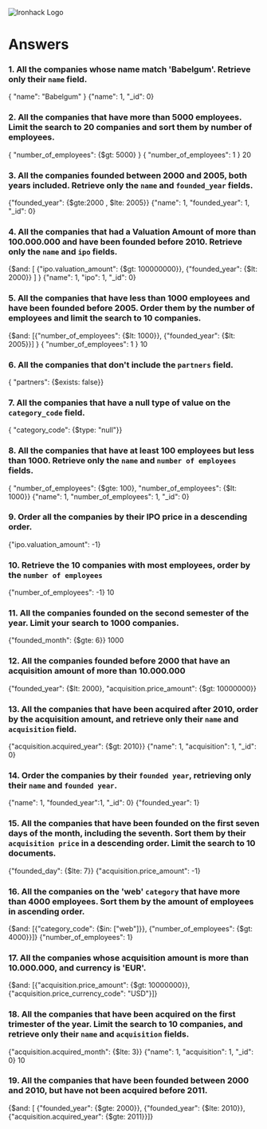 ![Ironhack Logo](https://i.imgur.com/1QgrNNw.png)

# Answers

### 1. All the companies whose name match 'Babelgum'. Retrieve only their `name` field.

<!-- Query: --> { "name": "Babelgum" }
<!-- Project --> {"name": 1, "_id": 0}

### 2. All the companies that have more than 5000 employees. Limit the search to 20 companies and sort them by **number of employees**.

<!-- Query: --> { "number_of_employees": {$gt: 5000} }
<!-- Sort: --> { "number_of_employees": 1 }
<!-- Limit --> 20

### 3. All the companies founded between 2000 and 2005, both years included. Retrieve only the `name` and `founded_year` fields.

<!-- Query: --> {"founded_year": {$gte:2000 , $lte: 2005}}
<!-- Project: --> {"name": 1, "founded_year": 1, "_id": 0}

### 4. All the companies that had a Valuation Amount of more than 100.000.000 and have been founded before 2010. Retrieve only the `name` and `ipo` fields.

<!-- Query: --> {$and: [ {"ipo.valuation_amount": {$gt: 100000000}}, {"founded_year": {$lt: 2000}} ] }
<!-- Project: --> {"name": 1, "ipo": 1, "_id": 0}

### 5. All the companies that have less than 1000 employees and have been founded before 2005. Order them by the number of employees and limit the search to 10 companies.

<!-- Query: --> {$and: [{"number_of_employees": {$lt: 1000}}, {"founded_year": {$lt: 2005}}] }
<!-- Sort: --> { "number_of_employees": 1 }
<!-- Limit: --> 10


### 6. All the companies that don't include the `partners` field.

<!-- Query: --> { "partners": {$exists: false}}

### 7. All the companies that have a null type of value on the `category_code` field.

<!-- Query: --> { "category_code": {$type: "null"}}

### 8. All the companies that have at least 100 employees but less than 1000. Retrieve only the `name` and `number of employees` fields.

<!-- Query: --> { "number_of_employees": {$gte: 100}, "number_of_employees": {$lt: 1000}}
<!-- Project: --> {"name": 1, "number_of_employees": 1, "_id": 0}

### 9. Order all the companies by their IPO price in a descending order.

<!-- I guessed that the IPO price is the valuation amount?? -->

<!-- Sort --> {"ipo.valuation_amount": -1}

### 10. Retrieve the 10 companies with most employees, order by the `number of employees`

<!-- Sort: --> {"number_of_employees": -1}
<!-- Limit --> 10

### 11. All the companies founded on the second semester of the year. Limit your search to 1000 companies.

<!-- Query --> {"founded_month": {$gte: 6}}
<!-- Limit --> 1000

### 12. All the companies founded before 2000 that have an acquisition amount of more than 10.000.000

<!-- Query --> {"founded_year": {$lt: 2000}, "acquisition.price_amount": {$gt: 10000000}}

### 13. All the companies that have been acquired after 2010, order by the acquisition amount, and retrieve only their `name` and `acquisition` field.

<!-- Query --> {"acquisition.acquired_year": {$gt: 2010}}
<!-- Project --> {"name": 1, "acquisition": 1, "_id": 0}

### 14. Order the companies by their `founded year`, retrieving only their `name` and `founded year`.

<!-- Project --> {"name": 1, "founded_year":1, "_id": 0}
<!-- Sort --> {"founded_year": 1}

### 15. All the companies that have been founded on the first seven days of the month, including the seventh. Sort them by their `acquisition price` in a descending order. Limit the search to 10 documents.

<!-- Query --> {"founded_day": {$lte: 7}}
<!-- Sort --> {"acquisition.price_amount": -1}

### 16. All the companies on the 'web' `category` that have more than 4000 employees. Sort them by the amount of employees in ascending order.

<!-- Query --> {$and: [{"category_code": {$in: ["web"]}}, {"number_of_employees": {$gt: 4000}}]}
<!-- Sort --> {"number_of_employees": 1}



### 17. All the companies whose acquisition amount is more than 10.000.000, and currency is 'EUR'.

<!-- Query --> {$and: [{"acquisition.price_amount": {$gt: 10000000}}, {"acquisition.price_currency_code": "USD"}]}

### 18. All the companies that have been acquired on the first trimester of the year. Limit the search to 10 companies, and retrieve only their `name` and `acquisition` fields.

<!-- Query --> {"acquisition.acquired_month": {$lte: 3}}
<!-- Project --> {"name": 1, "acquisition": 1, "_id": 0}
<!-- Limit --> 10

### 19. All the companies that have been founded between 2000 and 2010, but have not been acquired before 2011.

<!-- Query --> {$and: [ {"founded_year": {$gte: 2000}}, {"founded_year": {$lte: 2010}}, {"acquisition.acquired_year": {$gte: 2011}}]}
